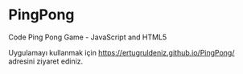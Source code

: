 # PingPong
Code Ping Pong Game - JavaScript and HTML5

Uygulamayı kullanmak için https://ertugruldeniz.github.io/PingPong/ adresini ziyaret ediniz.
